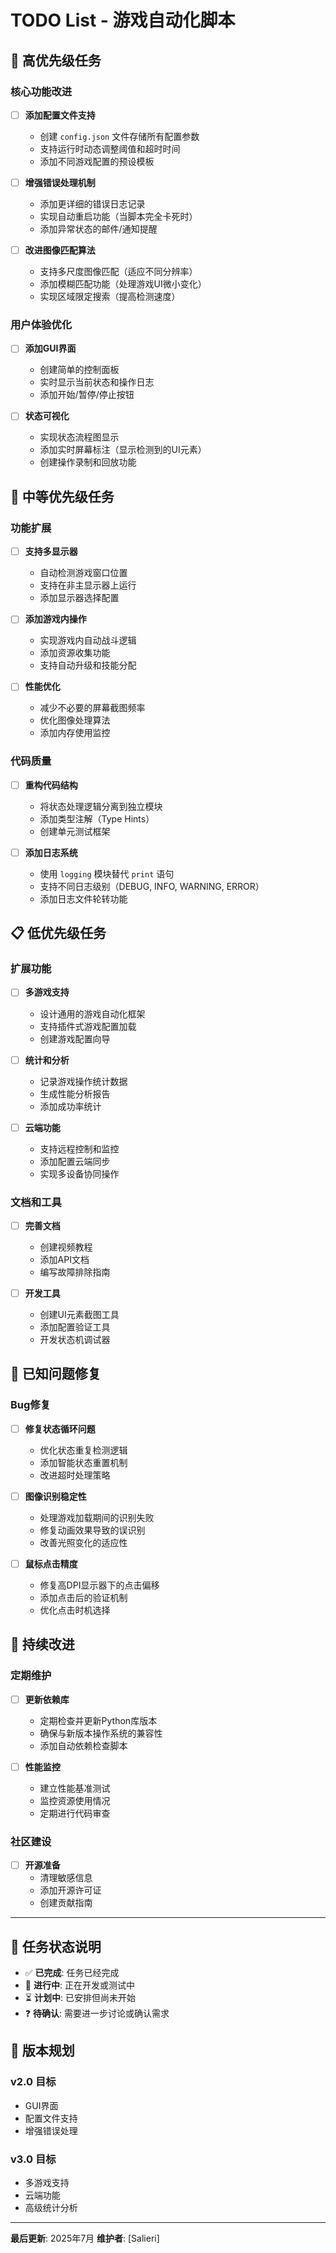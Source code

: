 # TODO List - 游戏自动化脚本

## 🚀 高优先级任务

### 核心功能改进
- [ ] **添加配置文件支持** 
  - 创建 `config.json` 文件存储所有配置参数
  - 支持运行时动态调整阈值和超时时间
  - 添加不同游戏配置的预设模板

- [ ] **增强错误处理机制**
  - 添加更详细的错误日志记录
  - 实现自动重启功能（当脚本完全卡死时）
  - 添加异常状态的邮件/通知提醒

- [ ] **改进图像匹配算法**
  - 支持多尺度图像匹配（适应不同分辨率）
  - 添加模糊匹配功能（处理游戏UI微小变化）
  - 实现区域限定搜索（提高检测速度）

### 用户体验优化
- [ ] **添加GUI界面**
  - 创建简单的控制面板
  - 实时显示当前状态和操作日志
  - 添加开始/暂停/停止按钮

- [ ] **状态可视化**
  - 实现状态流程图显示
  - 添加实时屏幕标注（显示检测到的UI元素）
  - 创建操作录制和回放功能

## 🔧 中等优先级任务

### 功能扩展
- [ ] **支持多显示器**
  - 自动检测游戏窗口位置
  - 支持在非主显示器上运行
  - 添加显示器选择配置

- [ ] **添加游戏内操作**
  - 实现游戏内自动战斗逻辑
  - 添加资源收集功能
  - 支持自动升级和技能分配

- [ ] **性能优化**
  - 减少不必要的屏幕截图频率
  - 优化图像处理算法
  - 添加内存使用监控

### 代码质量
- [ ] **重构代码结构**
  - 将状态处理逻辑分离到独立模块
  - 添加类型注解（Type Hints）
  - 创建单元测试框架

- [ ] **添加日志系统**
  - 使用 `logging` 模块替代 `print` 语句
  - 支持不同日志级别（DEBUG, INFO, WARNING, ERROR）
  - 添加日志文件轮转功能

## 📋 低优先级任务

### 扩展功能
- [ ] **多游戏支持**
  - 设计通用的游戏自动化框架
  - 支持插件式游戏配置加载
  - 创建游戏配置向导

- [ ] **统计和分析**
  - 记录游戏操作统计数据
  - 生成性能分析报告
  - 添加成功率统计

- [ ] **云端功能**
  - 支持远程控制和监控
  - 添加配置云端同步
  - 实现多设备协同操作

### 文档和工具
- [ ] **完善文档**
  - 创建视频教程
  - 添加API文档
  - 编写故障排除指南

- [ ] **开发工具**
  - 创建UI元素截图工具
  - 添加配置验证工具
  - 开发状态机调试器

## 🐛 已知问题修复

### Bug修复
- [ ] **修复状态循环问题**
  - 优化状态重复检测逻辑
  - 添加智能状态重置机制
  - 改进超时处理策略

- [ ] **图像识别稳定性**
  - 处理游戏加载期间的识别失败
  - 修复动画效果导致的误识别
  - 改善光照变化的适应性

- [ ] **鼠标点击精度**
  - 修复高DPI显示器下的点击偏移
  - 添加点击后的验证机制
  - 优化点击时机选择

## 🔄 持续改进

### 定期维护
- [ ] **更新依赖库**
  - 定期检查并更新Python库版本
  - 确保与新版本操作系统的兼容性
  - 添加自动依赖检查脚本

- [ ] **性能监控**
  - 建立性能基准测试
  - 监控资源使用情况
  - 定期进行代码审查

### 社区建设
- [ ] **开源准备**
  - 清理敏感信息
  - 添加开源许可证
  - 创建贡献指南

---

## 📝 任务状态说明

- ✅ **已完成**: 任务已经完成
- 🔄 **进行中**: 正在开发或测试中
- ⏳ **计划中**: 已安排但尚未开始
- ❓ **待确认**: 需要进一步讨论或确认需求

## 🎯 版本规划

### v2.0 目标
- GUI界面
- 配置文件支持
- 增强错误处理

### v3.0 目标  
- 多游戏支持
- 云端功能
- 高级统计分析

---

**最后更新**: 2025年7月
**维护者**: [Salieri]